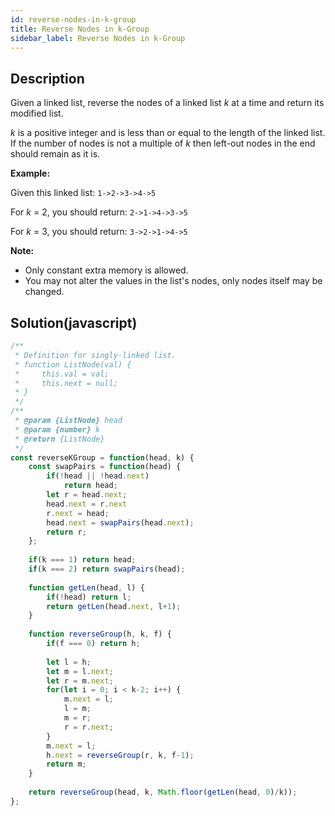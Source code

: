 ```yaml
---
id: reverse-nodes-in-k-group
title: Reverse Nodes in k-Group
sidebar_label: Reverse Nodes in k-Group
---
```

## Description
<div class="description">
<p>Given a linked list, reverse the nodes of a linked list <em>k</em> at a time and return its modified list.</p>

<p><em>k</em> is a positive integer and is less than or equal to the length of the linked list. If the number of nodes is not a multiple of <em>k</em> then left-out nodes in the end should remain as it is.</p>

<ul>
</ul>

<p><strong>Example:</strong></p>

<p>Given this linked list: <code>1-&gt;2-&gt;3-&gt;4-&gt;5</code></p>

<p>For <em>k</em> = 2, you should return: <code>2-&gt;1-&gt;4-&gt;3-&gt;5</code></p>

<p>For <em>k</em> = 3, you should return: <code>3-&gt;2-&gt;1-&gt;4-&gt;5</code></p>

<p><strong>Note:</strong></p>

<ul>
	<li>Only constant extra memory is allowed.</li>
	<li>You may not alter the values in the list&#39;s nodes, only nodes itself may be changed.</li>
</ul>

</div>

## Solution(javascript)
```javascript
/**
 * Definition for singly-linked list.
 * function ListNode(val) {
 *     this.val = val;
 *     this.next = null;
 * }
 */
/**
 * @param {ListNode} head
 * @param {number} k
 * @return {ListNode}
 */
const reverseKGroup = function(head, k) {
    const swapPairs = function(head) {
        if(!head || !head.next) 
            return head;
        let r = head.next;
        head.next = r.next
        r.next = head;
        head.next = swapPairs(head.next);
        return r;
    };
    
    if(k === 1) return head;
    if(k === 2) return swapPairs(head);
    
    function getLen(head, l) {
        if(!head) return l;
        return getLen(head.next, l+1);
    }
    
    function reverseGroup(h, k, f) {
        if(f === 0) return h;
        
        let l = h;
        let m = l.next;
        let r = m.next;
        for(let i = 0; i < k-2; i++) {
            m.next = l;
            l = m;
            m = r;
            r = r.next;
        }
        m.next = l;
        h.next = reverseGroup(r, k, f-1);
        return m;
    }
    
    return reverseGroup(head, k, Math.floor(getLen(head, 0)/k));
};
```